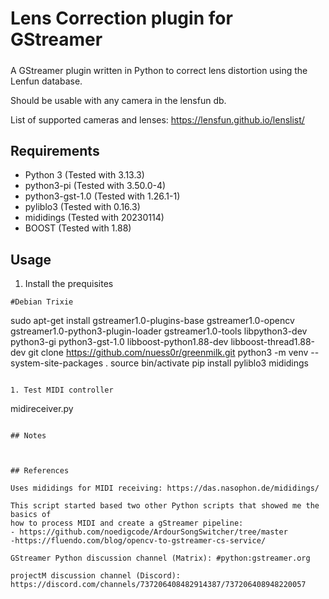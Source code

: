 # Lens Correction plugin for GStreamer
#####

A GStreamer plugin written in Python to correct lens distortion using the Lenfun database. 

Should be usable with any camera in the lensfun db.

List of supported cameras and lenses: https://lensfun.github.io/lenslist/

## Requirements

* Python 3 (Tested with 3.13.3)
* python3-pi (Tested with 3.50.0-4)
* python3-gst-1.0 (Tested with 1.26.1-1)
* pyliblo3 (Tested with  0.16.3)
* mididings (Tested with 20230114)
* BOOST (Tested with 1.88)

## Usage

1. Install the prequisites
```
#Debian Trixie
```
sudo apt-get install gstreamer1.0-plugins-base gstreamer1.0-opencv gstreamer1.0-python3-plugin-loader gstreamer1.0-tools libpython3-dev python3-gi python3-gst-1.0 libboost-python1.88-dev libboost-thread1.88-dev
git clone https://github.com/nuess0r/greenmilk.git
python3 -m venv --system-site-packages .
source bin/activate
pip install pyliblo3 mididings
```

1. Test MIDI controller
```
midireceiver.py
```

## Notes



## References

Uses mididings for MIDI receiving: https://das.nasophon.de/mididings/

This script started based two other Python scripts that showed me the basics of
how to process MIDI and create a gStreamer pipeline:
- https://github.com/noedigcode/ArdourSongSwitcher/tree/master
-https://fluendo.com/blog/opencv-to-gstreamer-cs-service/

GStreamer Python discussion channel (Matrix): #python:gstreamer.org

projectM discussion channel (Discord): https://discord.com/channels/737206408482914387/737206408948220057
